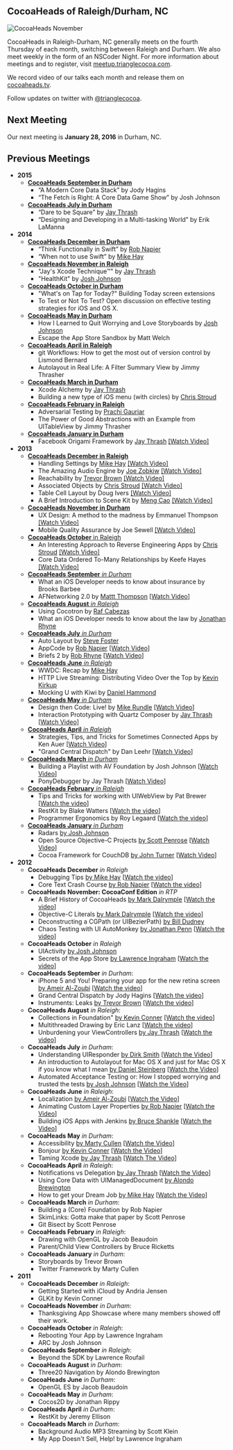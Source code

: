 ## CocoaHeads of Raleigh/Durham, NC

![CocoaHeads November](https://s3.amazonaws.com/com-jnjosh-assets/cocoaheads-november.jpg)

CocoaHeads in Raleigh-Durham, NC generally meets on the fourth Thursday of each month, switching between Raleigh and Durham. We also meet weekly in the form of an NSCoder Night. For more information about meetings and to register, visit [meetup.trianglecocoa.com](http://meetup.trianglecocoa.com).

We record video of our talks each month and release them on [cocoaheads.tv](http://cocoaheads.tv).

Follow updates on twitter with [@trianglecocoa](http://twitter.com/trianglecocoa).

## Next Meeting

Our next meeting is **January 28, 2016** in Durham, NC.

## Previous Meetings

- __2015__
    - [__CocoaHeads September in Durham__](http://www.meetup.com/nscoderrtp/events/225443393/)
        - “A Modern Core Data Stack” by Jody Hagins
        - “The Fetch is Right: A Core Data Game Show” by Josh Johnson
	- [__CocoaHeads July in Durham__](http://www.meetup.com/nscoderrtp/events/219019222/)
 		- “Dare to be Square” by [Jay Thrash](http://twitter.com/jaythrash)
 		- “Designing and Developing in a Multi-tasking World” by Erik LaManna
- __2014__
	- [__CocoaHeads December in Durham__](http://www.meetup.com/nscoderrtp/events/219019222/)
 		- “Think Functionally in Swift” by [Rob Napier](http://twitter.com/cocoaphony)
 		- “When not to use Swift” by [Mike Hay](http://twitter.com/hay)
	- [__CocoaHeads November in Raleigh__](http://www.meetup.com/nscoderrtp/events/215958112/)
 		- "Jay's Xcode Technique™" by [Jay Thrash](http://twitter.com/jaythrash)
 		- "HealthKit" by [Josh Johnson](http://twitter.com/jnjosh)
	- [__CocoaHeads October in Durham__](http://www.meetup.com/nscoderrtp/events/213855662/)
 		- "What's on Tap for Today?" Building Today screen extensions
 		- To Test or Not To Test? Open discussion on effective testing strategies for iOS and OS X.
	- [__CocoaHeads May in Durham__](http://www.meetup.com/nscoderrtp/events/183418002/)
 		- How I Learned to Quit Worrying and Love Storyboards by [Josh Johnson](http://twitter.com/jnjosh)
 		- Escape the App Store Sandbox by Matt Welch
	- [__CocoaHeads April in Raleigh__](http://www.meetup.com/nscoderrtp/events/178271072/)
 		- git Workflows: How to get the most out of version control by Lismond Bernard
 		- Autolayout in Real Life: A Filter Summary View by Jimmy Thrasher
	- [__CocoaHeads March in Durham__](http://www.meetup.com/nscoderrtp/events/171756732/)
 		- Xcode Alchemy by [Jay Thrash](http://twitter.com/jaythrash)
 		- Building a new type of iOS menu (with circles) by [Chris Stroud](http://twitter.com/clstr0ud)
	- [__CocoaHeads February in Raleigh__](http://www.meetup.com/nscoderrtp/events/165933872/)
 		- Adversarial Testing by [Prachi Gauriar](http://twitter.com/prachigauriar)
 		- The Power of Good Abstractions with an Example from UITableView by Jimmy Thrasher
	- [__CocoaHeads January in Durham__](http://www.meetup.com/nscoderrtp/events/138551992/)
 		- Facebook Origami Framework by [Jay Thrash](http://twitter.com/jaythrash) [[Watch Video]](http://cocoaheads.tv/prototyping-with-facebook-origami-by-jay-thrash/)
- __2013__
	- [__CocoaHeads December in Raleigh__](http://www.meetup.com/nscoderrtp/events/138551992/)
 		- Handling Settings by [Mike Hay](http://twitter.com/hay) [[Watch Video]](http://cocoaheads.tv/handling-settings-by-mike-hay/)
 		- The Amazing Audio Engine by [Joe Zobkiw](http://twitter.com/zobskewed) [[Watch Video]](http://cocoaheads.tv/the-amazing-audio-engine-by-joe-zobkiw/)
 		- Reachability by [Trevor Brown](http://twitter.com/melikesmacs) [[Watch Video]](http://cocoaheads.tv/reachability-by-trevor-brown/)
 		- Associated Objects by [Chris Stroud](http://twitter.com/clstr0ud) [[Watch Video]](http://cocoaheads.tv/associated-objects-by-chris-stroud/)
 		- Table Cell Layout by Doug Ivers [[Watch Video]](http://cocoaheads.tv/table-cell-layout-by-doug-ivers/)
 		- A Brief Introduction to Scene Kit by [Meng Cao](http://twitter.com/mengcao) [[Watch Video]](http://cocoaheads.tv/a-brief-introduction-to-scene-kit-by-meng-cao/)
	- [__CocoaHeads November in Durham__](http://www.meetup.com/nscoderrtp/events/138551902/)
		- UX Design: A method to the madness by Emmanuel Thompson [[Watch Video]](http://cocoaheads.tv/ux-design-a-method-to-the-madness-by-emmanuel-thompson/)
		- Mobile Quality Assurance by Joe Sewell [[Watch Video]](http://cocoaheads.tv/mobile-quality-assurance-by-joe-sewell/)
	- [__CocoaHeads October__ in Raleigh](http://www.meetup.com/nscoderrtp/events/138551802/)
		- An Interesting Approach to Reverse Engineering Apps by [Chris Stroud](http://twitter.com/clstr0ud) [[Watch Video]](http://cocoaheads.tv/an-interesting-approach-to-reverse-engineering-apps-by-chris-stroud/)
		- Core Data Ordered To-Many Relationships by Keefe Hayes [[Watch Video]](http://cocoaheads.tv/core-data-ordered-to-many-relationships-by-keefe-hayes/)
	- [__CocoaHeads September__ _in Durham_](http://www.meetup.com/nscoderrtp/events/138542752/)
		- What an iOS Developer needs to know about insurance by Brooks Barbee
		- AFNetworking 2.0 by [Mattt Thompson](http://twitter.com/mattt) [[Watch Video](http://cocoaheads.tv/afnetworking-2-0-by-mattt-thompson/)]
	- [__CocoaHeads August__ _in Raleigh_](http://www.meetup.com/nscoderrtp/events/131194582/)
		- Using Cocotron by [Raf Cabezas](http://twitter.com/rafcabezas)
		- What an iOS Developer needs to know about the law by [Jonathan Rhyne](http://twitter.com/jdrhyne)
	- [__CocoaHeads July__ _in Durham_](http://www.meetup.com/nscoderrtp/events/128486382/)
		- Auto Layout by [Steve Foster](http://twitter.com/flightblog)
		- AppCode by [Rob Napier](http://twitter.com/cocoaphony) [[Watch Video](http://cocoaheads.tv/appcode-lightning-talk-by-rob-napier/)]
		- Briefs 2 by [Rob Rhyne](http://twitter.com/capttaco) [[Watch Video](http://cocoaheads.tv/briefs-2-by-rob-rhyne/)]
	- [__CocoaHeads June__ _in Raleigh_](http://www.meetup.com/nscoderrtp/events/125644162/)
		- WWDC: Recap by [Mike Hay](http://twitter.com/Hay)
		- HTTP Live Streaming: Distributing Video Over the Top by [Kevin Kirkup](http://twitter.com/pan_and_scan)
		- Mocking U with Kiwi by [Daniel Hammond](http://twitter.com/danielrhammond)
	- [__CocoaHeads May__ _in Durham_](http://www.meetup.com/nscoderrtp/events/120462662/)
		- Design then Code: Live! by [Mike Rundle](http://twitter.com/flyosity) [[Watch Video](http://cocoaheads.tv/design-the-code-live-by-mike-rundle/)]
		- Interaction Prototyping with Quartz Composer by [Jay Thrash](http://twitter.com/jaythrash) [[Watch Video](http://cocoaheads.tv/interaction-prototyping-with-quartz-composer-by-jay-thrash/)]
	- [__CocoaHeads April__ _in Raleigh_](http://www.meetup.com/nscoderrtp/events/113866262/)
		- Strategies, Tips, and Tricks for Sometimes Connected Apps by Ken Auer [[Watch Video](http://cocoaheads.tv/strategies-tips-and-tricks-for-sometimes-connected-apps-by-ken-auer/)]
		- "Grand Central Dispatch" by Dan Leehr [[Watch Video](http://cocoaheads.tv/gcd-2-beyond-the-queue-by-dan-leehr/)]
	- [__CocoaHeads March__ _in Durham_](http://www.meetup.com/nscoderrtp/events/108059202/)
		- Building a Playlist with AV Foundation by Josh Johnson [[Watch Video](http://cocoaheads.tv/building-a-playlist-with-av-foundation-by-josh-johnson/)]
		- PonyDebugger by Jay Thrash [[Watch Video](http://cocoaheads.tv/ponydebugger-by-jay-thrash/)]
	- [__CocoaHeads February__ _in Raleigh_](http://www.meetup.com/nscoderrtp/events/104261162/)
		- Tips and Tricks for working with UIWebView by Pat Brewer [[Watch the video](http://cocoaheads.tv/uiwebview-tips-and-tricks-by-pat-brewer/)]
		- RestKit by Blake Watters [[Watch the video](http://cocoaheads.tv/restkit-by-blake-watters/)]
		- Programmer Ergonomics by Roy Legaard [[Watch the video](http://cocoaheads.tv/dvorak-keyboard-ergonomics-by-roy-legaard/)]
	- [__CocoaHeads January__ _in Durham_](http://www.meetup.com/nscoderrtp/events/98462292/)
		- Radars [by Josh Johnson](http://twitter.com/jnjosh)
		- Open Source Objective-C Projects [by Scott Penrose](http://twitter.com/scottpenrose) [[Watch Video](http://cocoaheads.tv/sharing-is-caring-by-scott-penrose/)]
		- Cocoa Framework for CouchDB [by John Turner](http://twitter.com/thejohnturner) [[Watch Video](http://cocoaheads.tv/couchdb-cocoa-framework-by-john-turner/)]
- __2012__
	- __CocoaHeads December__ _in Raleigh_
		- Debugging Tips [by Mike Hay](http://twitter.com/hay) [[Watch the video](https://vimeo.com/56405472)]
		- Core Text Crash Course [by Rob Napier](http://twitter.com/cocoaphony) [[Watch the video](https://vimeo.com/56670254)]
	- __CocoaHeads November: CocoaConf Edition__ _in RTP_
		- A Brief History of CocoaHeads [by Mark Dalrymple](http://twitter.com/borkware) [[Watch the video](https://vimeo.com/54731036)]
		- Objective-C Literals [by Mark Dalrymple](http://twitter.com/borkware) [[Watch the video](https://vimeo.com/54730335)]
		- Deconstructing a CGPath (or UIBezierPath) [by Bill Dudney](http://twitter.com/bdudney)
		- Chaos Testing with UI AutoMonkey [by Jonathan Penn](http://twitter.com/jonathanpenn) [[Watch the video](https://vimeo.com/54727965)]
	- __CocoaHeads October__ _in Raleigh_
		- UIActivity [by Josh Johnson](http://twitter.com/jnjosh)
		- Secrets of the App Store [by Lawrence Ingraham](http://twitter.com/lawpower) [[Watch the video](http://vimeo.com/52314493)]
	- __CocoaHeads September__ _in Durham_:
		- iPhone 5 and You! Preparing your app for the new retina screen [by Ameir Al-Zoubi](http://twitter.com/ameir) [[Watch the video](https://vimeo.com/50913565)]
		- Grand Central Dispatch by Jody Hagins [[Watch the video](https://vimeo.com/50914562)]
		- Instruments: Leaks [by Trevor Brown](http://twitter.com/melikemacs) [[Watch the video](https://vimeo.com/50940229)]
	- __CocoaHeads August__ _in Raleigh_:
		- Collections in Foundation" [by Kevin Conner](http://twitter.com/connerk) [[Watch the video](https://vimeo.com/48228001)]
		- Multithreaded Drawing by Eric Lanz [[Watch the video](https://vimeo.com/48246007)]
		- Unburdening your ViewControllers [by Jay Thrash](http://twitter.com/jaythrash) [[Watch the video](https://vimeo.com/48247940)]
	- __CocoaHeads July__ _in Durham_:
		- Understanding UIResponder [by Dirk Smith](http://twitter.com/dirkthedaring) [[Watch the Video](https://vimeo.com/46551853)]
		- An introduction to Autolayout for Mac OS X and just for Mac OS X if you know what I mean [by Daniel Steinberg](http://twitter.com/dimsumthinking) [[Watch the Video](https://vimeo.com/46553323)]
		- Automated Acceptance Testing or: How I stopped worrying and trusted the tests [by Josh Johnson](http://twitter.com/jnjosh) [[Watch the Video](https://vimeo.com/46555160)]
	- __CocoaHeads June__ _in Raleigh_:
		- Localization [by Ameir Al-Zoubi](http://twitter.com/ameir) [[Watch the Video](http://trianglecocoa.com/post/26216894818/localization-and-internationalization-by-ameir)]
		- Animating Custom Layer Properties [by Rob Napier](http://twitter.com/cocoaphony) [[Watch the Video](http://trianglecocoa.com/post/26222344106/animating-custom-layer-properties-by-rob)]
		- Building iOS Apps with Jenkins [by Bruce Shankle](http://ba3.us) [[Watch the Video](http://trianglecocoa.com/post/26234595910/jenkins-for-ios-apps-by-bruce-shankle-from)]
	- __CocoaHeads May__ _in Durham_:
		- Accessibility [by Marty Cullen](http://twitter.com/martycullen) [[Watch the Video](http://trianglecocoa.com/post/24355851208/for-our-first-session-on-cocoa-fundamentals-this)]
		- Bonjour [by Kevin Conner](http://twitter.com/connerk) [[Watch the Video](http://trianglecocoa.com/post/24356015085/for-our-cocoa-advanced-session-of-cocoaheads-may)]
		- Taming Xcode [by Jay Thrash](http://twitter.com/jaythrash) [[Watch The Video](http://trianglecocoa.com/post/24356155469/finally-for-the-last-session-at-cocoaheads-may-in)]
	- __CocoaHeads April__ _in Raleigh_:
		- Notifications vs Delegation [by Jay Thrash](http://twitter.com/jaythrash) [[Watch the Video](http://trianglecocoa.com/post/22032245448/jay-thrash-jaythrash-discussing-notifications)]
		- Using Core Data with UIManagedDocument [by Alondo Brewington](http://twitter.com/abrewing)
		- How to get your Dream Job [by Mike Hay](http://twitter.com/hay) [[Watch the Video](http://trianglecocoa.com/post/22091618260/mike-hay-hay-left-everyone-inspired-with-his)]
	- __CocoaHeads March__ _in Durham_:
		- Building a (Core) Foundation by Rob Napier
		- SkimLinks: Gotta make that paper by Scott Penrose
		- Git Bisect by Scott Penrose
	- __CocoaHeads February__ _in Raleigh_:
		- Drawing with OpenGL by Jacob Beaudoin
		- Parent/Child View Controllers by Bruce Ricketts
	- __CocoaHeads January__ _in Durham_:
		- Storyboards by Trevor Brown
		- Twitter Framework by Marty Cullen
- __2011__
	- __CocoaHeads December__ _in Raleigh_:
		- Getting Started with iCloud by Andria Jensen
		- GLKit by Kevin Conner
	- __CocoaHeads November__ _in Durham_:
		- Thanksgiving App Showcase where many members showed off their work.
	- __CocoaHeads October__ _in Raleigh_:
		- Rebooting Your App by Lawrence Ingraham
		- ARC by Josh Johnson
	- __CocoaHeads September__ _in Raleigh_:
		- Beyond the SDK by Lawrence Roufail
	- __CocoaHeads August__ _in Durham_:
		- Three20 Navigation by Alondo Brewington
	- __CocoaHeads June__ _in Durham_:
		- OpenGL ES by Jacob Beaudoin
	- __CocoaHeads May__ _in Durham_:
		- Cocos2D by Jonathan Rippy
	- __CocoaHeads April__ _in Durham_:
		- RestKit by Jeremy Ellison
	- __CocoaHeads March__ _in Durham_:
		- Background Audio MP3 Streaming by Scott Klein
		- My App Doesn't Sell, Help! by Lawrence Ingraham
